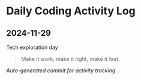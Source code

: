 # Daily Coding Activity Log

## 2024-11-29

Tech exploration day

> Make it work, make it right, make it fast.

*Auto-generated commit for activity tracking*
